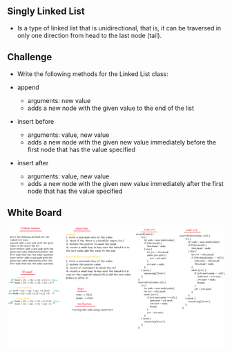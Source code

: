 ## Singly Linked List
- Is a type of linked list that is unidirectional, that is, it can be traversed in only one direction from head to the last node (tail).

## Challenge
- Write the following methods for the Linked List class:

- append
    - arguments: new value
    - adds a new node with the given value to the end of the list
- insert before
    - arguments: value, new value
    - adds a new node with the given new value immediately before the first node that has the value specified
- insert after
    - arguments: value, new value
    - adds a new node with the given new value immediately after the first node that has the value specified


## White Board
![whiteBoard](./code06.png)